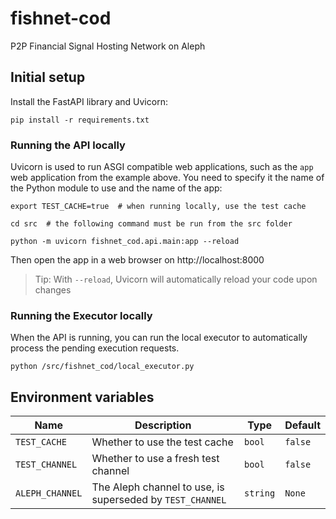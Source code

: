 # fishnet-cod
P2P Financial Signal Hosting Network on Aleph

## Initial setup
Install the FastAPI library and Uvicorn: 
```shell
pip install -r requirements.txt
```

### Running the API locally
Uvicorn is used to run ASGI compatible web applications, such as the `app`
web application from the example above. You need to specify it the name of the
Python module to use and the name of the app:
```shell
export TEST_CACHE=true  # when running locally, use the test cache

cd src  # the following command must be run from the src folder

python -m uvicorn fishnet_cod.api.main:app --reload
```

Then open the app in a web browser on http://localhost:8000

> Tip: With `--reload`, Uvicorn will automatically reload your code upon changes  

### Running the Executor locally
When the API is running, you can run the local executor to automatically
process the pending execution requests.
```shell
python /src/fishnet_cod/local_executor.py
```

## Environment variables

| Name            | Description                                               | Type     | Default |
|-----------------|-----------------------------------------------------------|----------|---------|
| `TEST_CACHE`    | Whether to use the test cache                             | `bool`   | `false` |
| `TEST_CHANNEL`  | Whether to use a fresh test channel                       | `bool`   | `false` |
| `ALEPH_CHANNEL` | The Aleph channel to use, is superseded by `TEST_CHANNEL` | `string` | `None`  |